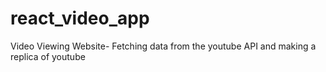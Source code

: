 # react_video_app
Video Viewing Website-
Fetching data from the youtube API and making a replica of youtube
